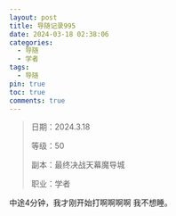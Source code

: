 ```yaml
---
layout: post
title: 导随记录995
date: 2024-03-18 02:38:06
categories:
  - 导随
  - 学者
tags:
  - 导随
pin: true
toc: true
comments: true
---
```

> 日期：2024.3.18
>
> 等级：50
>
> 副本：最终决战天幕魔导城
>
> 职业：学者

中途4分钟，我才刚开始打啊啊啊啊 我不想睡。